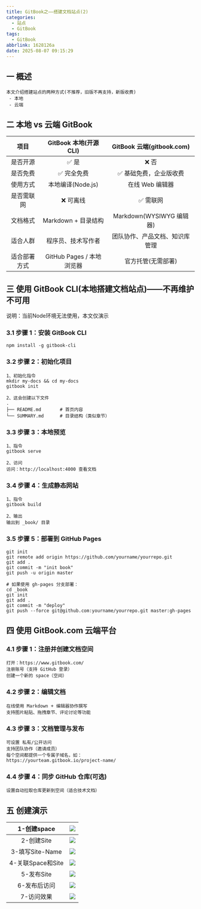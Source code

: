 ```yaml
---
title: GitBook之——搭建文档站点(2)
categories:
  - 站点
  - GitBook
tags:
  - GitBook
abbrlink: 1628126a
date: 2025-08-07 09:15:29
---
```

## 一 概述

```
本文介绍搭建站点的两种方式(不推荐，旧版不再支持，新版收费)
 - 本地
 - 云端
```

<!--more-->

## 二 本地 vs 云端 GitBook

|     项目     |  GitBook 本地(开源 CLI)   |   GitBook 云端(gitbook.com)    |
| :----------: | :-----------------------: | :----------------------------: |
|   是否开源   |           ✅ 是            |              ❌ 否              |
|   是否免费   |        ✅ 完全免费         |     ✅ 基础免费，企业版收费     |
|   使用方式   |     本地编译(Node.js)     |        在线 Web 编辑器         |
|  是否需联网  |         ❌ 可离线          |            ✅ 需联网            |
|   文档格式   |    Markdown + 目录结构    |    Markdown(WYSIWYG 编辑器)    |
|   适合人群   |    程序员、技术写作者     | 团队协作、产品文档、知识库管理 |
| 适合部署方式 | GitHub Pages / 本地浏览器 |       官方托管(无需部署)       |

## 三 使用 GitBook CLI(本地搭建文档站点)——不再维护不可用

说明：当前Node环境无法使用，本文仅演示

### 3.1 步骤 1：安装 GitBook CLI

```
npm install -g gitbook-cli
```

### 3.2 步骤 2：初始化项目

```
1、初始化指令
mkdir my-docs && cd my-docs
gitbook init

2、这会创建以下文件
.
├── README.md       # 首页内容
└── SUMMARY.md      # 目录结构（类似章节）
```

### 3.3 步骤 3：本地预览

```
1、指令
gitbook serve

2、访问
访问：http://localhost:4000 查看文档
```

### 3.4 步骤 4：生成静态网站

```
1、指令
gitbook build

2、输出
输出到 _book/ 目录
```

### 3.5 步骤 5：部署到 GitHub Pages

```
git init
git remote add origin https://github.com/yourname/yourrepo.git
git add .
git commit -m "init book"
git push -u origin master

# 如果使用 gh-pages 分支部署：
cd _book
git init
git add .
git commit -m "deploy"
git push --force git@github.com:yourname/yourrepo.git master:gh-pages
```

## 四 使用 GitBook.com 云端平台

### 4.1 步骤 1：注册并创建文档空间

```
打开：https://www.gitbook.com/
注册账号（支持 GitHub 登录）
创建一个新的 space（空间）
```

### 4.2 步骤 2：编辑文档

```
在线使用 Markdown + 编辑器协作撰写
支持图片粘贴、拖拽章节、评论讨论等功能
```

### 4.3 步骤 3：文档管理与发布

```
可设置 私有/公开访问
支持团队协作（邀请成员）
每个空间都提供一个专属子域名，如：
https://yourteam.gitbook.io/project-name/
```

### 4.4 步骤 4：同步 GitHub 仓库(可选)

```
设置自动拉取仓库更新到空间（适合技术文档）
```

## 五 创建演示

|    1-创建space    | ![][1] |
| :---------------: | :----: |
|    2-创建Site     | ![][2] |
|  3-填写Site-Name  | ![][3] |
| 4-关联Space和Site | ![][4] |
|    5-发布Site     | ![][5] |
|   6-发布后访问    | ![][6] |
|    7-访问效果     | ![][7] |


[1]:https://cdn.jsdelivr.net/gh/PGzxc/CDN/blog-site/gitbook-2-spaces-1.png
[2]:https://cdn.jsdelivr.net/gh/PGzxc/CDN/blog-site/gitbook-2-sites-2.png
[3]:https://cdn.jsdelivr.net/gh/PGzxc/CDN/blog-site/gitbook-2-site-name-3.png
[4]:https://cdn.jsdelivr.net/gh/PGzxc/CDN/blog-site/gitbook-2-content-4.png
[5]:https://cdn.jsdelivr.net/gh/PGzxc/CDN/blog-site/gitbook-2-public-5.png
[6]:https://cdn.jsdelivr.net/gh/PGzxc/CDN/blog-site/gitbook-2-visit-6.png
[7]:https://cdn.jsdelivr.net/gh/PGzxc/CDN/blog-site/gitbook-2-effect-7.png